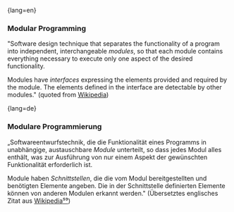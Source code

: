 {lang=en}
### Modular Programming

"Software design technique that separates the functionality of a program into independent,
interchangeable _modules_, so that each module contains everything necessary to execute
only one aspect of the desired functionality.

  Modules have _interfaces_ expressing the elements provided and required by the module.
  The elements defined in the interface are detectable by other modules."
   (quoted from [Wikipedia](https://en.wikipedia.org/wiki/Modular_programming))



{lang=de}
### Modulare Programmierung

„Softwareentwurfstechnik, die die Funktionalität eines Programms in
unabhängige, austauschbare *Module* unterteilt, so dass jedes Modul
alles enthält, was zur Ausführung von nur einem Aspekt der gewünschten
Funktionalität erforderlich ist.

Module haben *Schnittstellen*, die die vom Modul bereitgestellten und
benötigten Elemente angeben. Die in der Schnittstelle definierten
Elemente können von anderen Modulen erkannt werden." (Übersetztes
englisches Zitat aus
[Wikipedia](https://en.wikipedia.org/wiki/Modular_programming)[⁵⁹](#_bookmark143))

